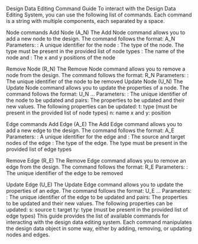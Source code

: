 Design Data Editing Command Guide
To interact with the Design Data Editing System, you can use the following list of commands. Each command is a string with multiple components, each separated by a space.

Node commands
Add Node (A_N)
The Add Node command allows you to add a new node to the design. The command follows the format:
A_N <id> <type> <name> <x> <y>
Parameters:
<id>: A unique identifier for the node
<type>: The type of the node. The type must be present in the provided list of node types
<name>: The name of the node
<x> and <y>: The x and y positions of the node

Remove Node (R_N)
The Remove Node command allows you to remove a node from the design. The command follows the format:
R_N <id>
Parameters:
<id>: The unique identifier of the node to be removed
Update Node (U_N)
The Update Node command allows you to update the properties of a node. The command follows the format:
U_N <id> <prop1> <val1> <prop2> <val2> ...
Parameters:
<id>: The unique identifier of the node to be updated
<prop> and <val> pairs: The properties to be updated and their new values. The following properties can be updated:
t: type (must be present in the provided list of node types)
n: name
x and y: position

Edge commands
Add Edge (A_E)
The Add Edge command allows you to add a new edge to the design. The command follows the format:
A_E <id> <src> <tgt> <type>
Parameters:
<id>: A unique identifier for the edge
<src> and <tgt>: The source and target nodes of the edge
<type>: The type of the edge. The type must be present in the provided list of edge types

Remove Edge (R_E)
The Remove Edge command allows you to remove an edge from the design. The command follows the format:
R_E <id>
Parameters:
<id>: The unique identifier of the edge to be removed

Update Edge (U_E)
The Update Edge command allows you to update the properties of an edge. The command follows the format:
U_E <id> <prop1> <val1> <prop2> <val2> ...
Parameters:
<id>: The unique identifier of the edge to be updated
<prop> and <val> pairs: The properties to be updated and their new values. The following properties can be updated:
s: source
t: target
ty: type (must be present in the provided list of edge types)
This guide provides the list of available commands for interacting with the design data editing system. Each command manipulates the design data object in some way, either by adding, removing, or updating nodes and edges.

